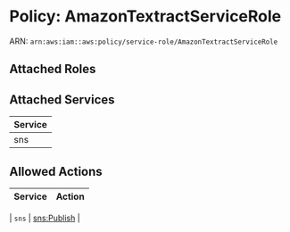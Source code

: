 # Policy: AmazonTextractServiceRole

ARN: `arn:aws:iam::aws:policy/service-role/AmazonTextractServiceRole`

## Attached Roles

## Attached Services

| Service |
|---------|
| sns |

## Allowed Actions

| Service | Action |
|:-------:|--------|

| `sns` | [sns:Publish](../actions.md#sns:publish) |

